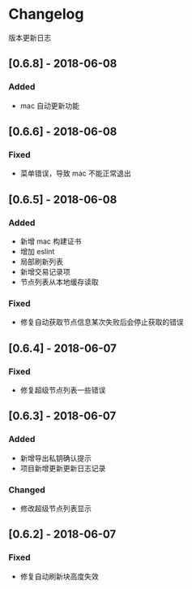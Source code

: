 # Changelog

版本更新日志

## [0.6.8] - 2018-06-08

### Added

- mac 自动更新功能

## [0.6.6] - 2018-06-08

### Fixed

- 菜单错误，导致 mac 不能正常退出

## [0.6.5] - 2018-06-08

### Added

- 新增 mac 构建证书
- 增加 eslint
- 局部刷新列表
- 新增交易记录项
- 节点列表从本地缓存读取

### Fixed

- 修复自动获取节点信息某次失败后会停止获取的错误

## [0.6.4] - 2018-06-07

### Fixed

- 修复超级节点列表一些错误

## [0.6.3] - 2018-06-07

### Added

- 新增导出私钥确认提示
- 项目新增更新更新日志记录

### Changed

- 修改超级节点列表显示

## [0.6.2] - 2018-06-07

### Fixed

- 修复自动刷新块高度失效
